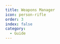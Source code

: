```yaml
---
title: Weapons Manager
icon: person-rifle
order: 3
index: false
category:
  - Guide
---
```


<Catalog />